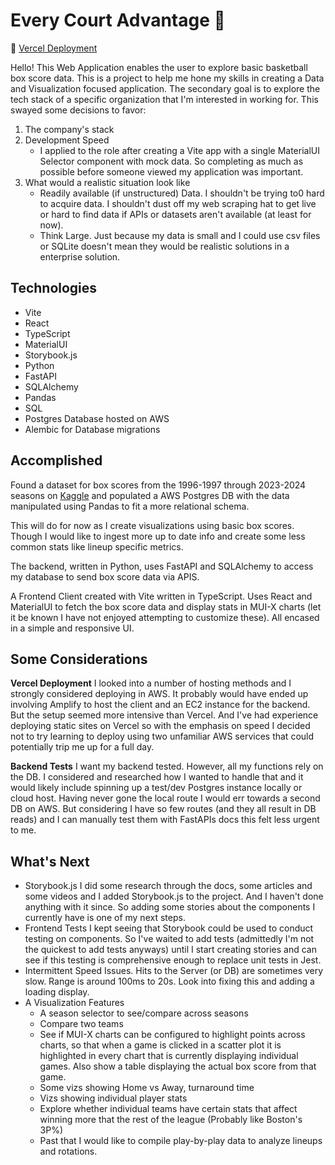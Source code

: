 # Every Court Advantage 🏀

🔗 [Vercel Deployment](https://nba-scout-web-client.vercel.app/)

Hello! This Web Application enables the user to explore basic basketball box score data. This is a project to help me hone my skills in creating a Data and Visualization focused application. The secondary goal is to explore the tech stack of a specific organization that I'm interested in working for. This swayed some decisions to favor:

1. The company's stack
2. Development Speed
   - I applied to the role after creating a Vite app with a single MaterialUI Selector component with mock data. So completing as much as possible before someone viewed my application was important.
3. What would a realistic situation look like
   - Readily available (if unstructured) Data. I shouldn't be trying to0 hard to acquire data. I shouldn't dust off my web scraping hat to get live or hard to find data if APIs or datasets aren't available (at least for now).
   - Think Large. Just because my data is small and I could use csv files or SQLite doesn't mean they would be realistic solutions in a enterprise solution.

## Technologies

- Vite
- React
- TypeScript
- MaterialUI
- Storybook.js
- Python
- FastAPI
- SQLAlchemy
- Pandas
- SQL
- Postgres Database hosted on AWS
- Alembic for Database migrations

## Accomplished

Found a dataset for box scores from the 1996-1997 through 2023-2024 seasons on [Kaggle](https://www.kaggle.com/datasets/szymonjwiak/nba-traditional) and populated a AWS Postgres DB with the data manipulated using Pandas to fit a more relational schema.

This will do for now as I create visualizations using basic box scores. Though I would like to ingest more up to date info and create some less common stats like lineup specific metrics.

The backend, written in Python, uses FastAPI and SQLAlchemy to access my database to send box score data via APIS.

A Frontend Client created with Vite written in TypeScript. Uses React and MaterialUI to fetch the box score data and display stats in MUI-X charts (let it be known I have not enjoyed attempting to customize these). All encased in a simple and responsive UI.

## Some Considerations

**Vercel Deployment**
I looked into a number of hosting methods and I strongly considered deploying in AWS. It probably would have ended up involving Amplify to host the client and an EC2 instance for the backend. But the setup seemed more intensive than Vercel. And I've had experience deploying static sites on Vercel so with the emphasis on speed I decided not to try learning to deploy using two unfamiliar AWS services that could potentially trip me up for a full day.

**Backend Tests**
I want my backend tested. However, all my functions rely on the DB. I considered and researched how I wanted to handle that and it would likely include spinning up a test/dev Postgres instance locally or cloud host. Having never gone the local route I would err towards a second DB on AWS. But considering I have so few routes (and they all result in DB reads) and I can manually test them with FastAPIs docs this felt less urgent to me.

## What's Next

- Storybook.js
  I did some research through the docs, some articles and some videos and I added Storybook.js to the project. And I haven't done anything with it since. So adding some stories about the components I currently have is one of my next steps.
- Frontend Tests
  I kept seeing that Storybook could be used to conduct testing on components. So I've waited to add tests (admittedly I'm not the quickest to add tests anyways) until I start creating stories and can see if this testing is comprehensive enough to replace unit tests in Jest.
- Intermittent Speed Issues. Hits to the Server (or DB) are sometimes very slow. Range is around 100ms to 20s. Look into fixing this and adding a loading display.
- A Visualization Features
  - A season selector to see/compare across seasons
  - Compare two teams
  - See if MUI-X charts can be configured to highlight points across charts, so that when a game is clicked in a scatter plot it is highlighted in every chart that is currently displaying individual games. Also show a table displaying the actual box score from that game.
  - Some vizs showing Home vs Away, turnaround time
  - Vizs showing individual player stats
  - Explore whether individual teams have certain stats that affect winning more that the rest of the league (Probably like Boston's 3P%)
  - Past that I would like to compile play-by-play data to analyze lineups and rotations.
